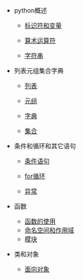 * python概述
    * [标识符和变量](md/标识符和变量.md)
    
    * [算术运算符](md/算术运算符.md)
    
    * [字符串](md/字符串.md)

* 列表元组集合字典
    * [列表](md/列表的使用.md)
    
    * [元组](md/元组的使用.md)
    
    * [字典](md/字典.md)
    
    * [集合](md/集合.md)

* 条件和循环和其它语句
    * [条件语句](md/条件语句.md)

    * [for循环](md/for循环.md)



    * [异常](md/异常.md)
* 函数
    * [函数的使用](md/函数的使用.md)
    * [命名空间和作用域](md/命名空间和作用域.md)
    * [模块](md/模块.md)
* 类和对象
    * [面向对象](md/面向对象.md)